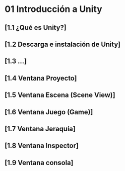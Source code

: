 # 01 Introducción a Unity

## [1.1 ¿Qué es Unity?]
## [1.2 Descarga e instalación de Unity]
## [1.3 ...]
## [1.4 Ventana Proyecto]
## [1.5 Ventana Escena (Scene View)]
## [1.6 Ventana Juego (Game)]
## [1.7 Ventana Jeraquía]
## [1.8 Ventana Inspector]
## [1.9 Ventana consola]